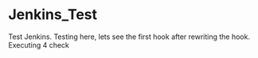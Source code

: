 # Jenkins_Test

Test Jenkins. Testing here, lets see the first hook after rewriting the hook. Executing 4 check
